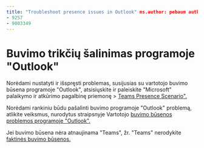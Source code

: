 ```yaml
---
title: "Troubleshoot presence issues in Outlook" ms.author: pebaum author: pebaum manager: scotv ms.date: 04/8/2021 ms.audience: Admin ms.topic: article ms.service: o365-administration ROBOTS: NOINDEX, NOFOLLOW localization_priority: Priority ms.collection: Adm_O365 ms.custom: (
- 9257
- 9003349
---
```


# <a name="troubleshoot-presence-issues-in-outlook"></a>Buvimo trikčių šalinimas programoje "Outlook"

Norėdami nustatyti ir išspręsti problemas, susijusias su vartotojo buvimo būsena programoje "Outlook", atsisiųskite ir paleiskite "Microsoft" palaikymo ir atkūrimo pagalbinę priemonę > [Teams Presence Scenario".](https://aka.ms/SaRA-TeamsPresenceScenario)

Norėdami rankiniu būdu pašalinti buvimo programoje "Outlook" problemą, atlikite veiksmus, nurodytus straipsnyje Vartotojo [buvimo būsenos problemos programoje "Outlook".](https://docs.microsoft.com/microsoftteams/troubleshoot/teams-im-presence/issues-with-presence-in-outlook)

Jei buvimo būsena nėra atnaujinama "Teams", žr. "Teams" nerodykite [faktinės buvimo būsenos.](https://docs.microsoft.com/microsoftteams/troubleshoot/teams-im-presence/presence-not-show-actual-status)
